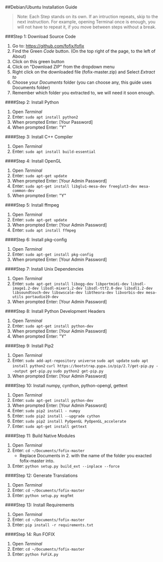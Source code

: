 ##Debian/Ubuntu Installation Guide

>Note: Each Step stands on its own.
>If an intruction repeats, skip to the next instruction.
>For example, opening Terminal once is enough,
>you will not have to repeat it, if you move between steps without a break.

###Step 1: Download Source Code
1. Go to: https://github.com/fofix/fofix
2. Find the Green *Code* button. (On the top right of the page, to the left of About)
3. Click on this green button
4. Click on "Download ZIP" from the dropdown menu
5. Right click on the downloaded file (fofix-master.zip) and Select *Extract to*
6. Choose your *Documents* folder (you can choose any, this guide uses Documents folder)
7. Remember which folder you extracted to, we will need it soon enough.


####Step 2: Install Python
1. Open *Terminal*
2. Enter: `sudo apt install python2`
3. When prompted Enter: [Your Password]
4. When prompted Enter: "Y"

####Step 3: Install C++ Compiler
1. Open *Terminal*
2. Enter: `sudo apt install build-essential`

####Step 4: Install OpenGL
1. Open *Terminal*
2. Enter: `sudo apt-get update`
3. When prompted Enter: [Your Admin Password]
4. Enter: `sudo apt-get install libglu1-mesa-dev freeglut3-dev mesa-common-dev`
5. When prompted Enter: "Y"

####Step 5: Install ffmpeg
1. Open *Terminal*
2. Enter: `sudo apt-get update`
3. When prompted Enter: [Your Admin Password]
4. Enter: `sudo apt install ffmpeg`

####Step 6: Install pkg-config
1. Open *Terminal*
2. Enter: `sudo apt-get install pkg-config`
3. When prompted Enter: [Your Admin Password]

####Step 7: Install Unix Dependencies
1. Open *Terminal*
2. Enter: `sudo apt-get install libogg-dev libportmidi-dev libsdl-image1.2-dev libsdl-mixer1.2-dev libsdl-ttf2.0-dev libsdl1.2-dev libsoundtouch-dev libswscale-dev libtheora-dev libvorbis-dev mesa-utils portaudio19-dev`
3. When prompted Enter: [Your Admin Password]

####Step 8: Install Python Development Headers
1. Open *Terminal*
2. Enter: `sudo apt-get install python-dev`
3. When prompted Enter: [Your Admin Password]
4. When prompted Enter: "Y"

####Step 9: Install Pip2
1. Open *Terminal*
2. Enter:
    `sudo add-apt-repository universe`
    `sudo apt update`
    `sudo apt install python2`
    `curl https://bootstrap.pypa.io/pip/2.7/get-pip.py --output get-pip.py`
    `sudo python2 get-pip.py`
3. When prompted Enter: [Your Admin Password]

####Step 10: Install numpy, cynthon, python-opengl, gettext
1. Open *Terminal*
2. Enter: `sudo apt-get install python-dev`
3. When prompted Enter: [Your Admin Password]
4. Enter: `sudo pip2 install - numpy`
5. Enter: `sudo pip2 install --upgrade cython`
6. Enter: `sudo pip2 install PyOpenGL PyOpenGL_accelerate`
7. Enter: `sudo apt-get install gettext`

####Step 11: Build Native Modules
1. Open *Terminal*
2. Enter: `cd ~/Documents/fofix-master`
    - Replace Documents in 2. with the name of the folder you exacted fofix-master into.
3. Enter: `python setup.py build_ext --inplace --force`

####Step 12: Generate Translations
1. Open *Terminal*
2. Enter: `cd ~/Documents/fofix-master`
3. Enter: `python setup.py msgfmt`

####Step 13: Install Requirements
1. Open *Terminal*
2. Enter: `cd ~/Documents/fofix-master`
3. Enter: `pip install -r requirements.txt`

####Step 14: Run FOFIX
1. Open *Terminal*
2. Enter: `cd ~/Documents/fofix-master`
3. Enter: `python FoFiX.py`
